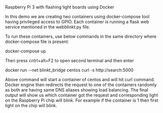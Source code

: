 Raspberry Pi 3 with flashing light boards using Docker


In this demo we are creating two containers using docker-compose tool having privileged access to GPIO. Each container is running a flask web service mentioned in the webblinkt.py file. 

To run these containers, use below commands in the same directory where docker-compose file is present:

docker-compose up 

Then press cntrl+alt+F2 to open second terminal and then enter

docker run --net blinkt_bridge centos curl -s http://search:5000

Above command will start a container of centos and will hit curl command. Docker engine then redirects the request to one of the containers randomly as both are having same DNS aliases showing load balancing. The final output will show us which container got the request and corresponding light on the Raspberry Pi chip will blink. For example if the container is 1 then first light on the chip will blink.
